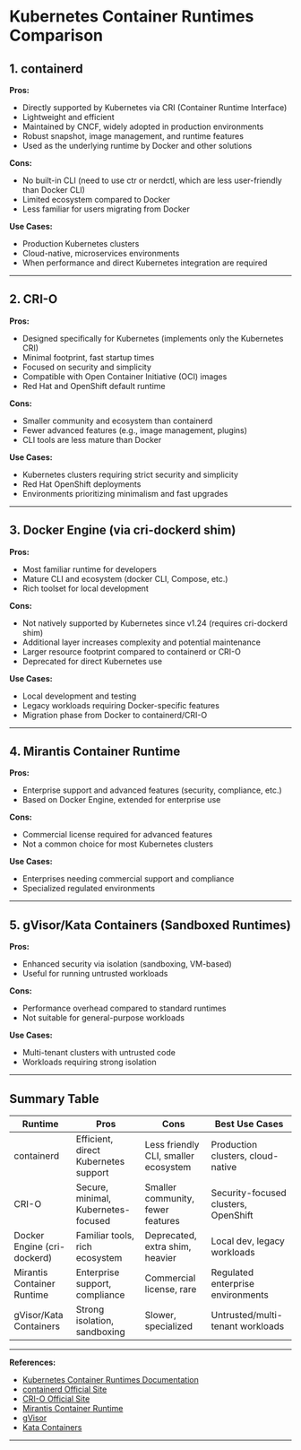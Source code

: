 # Kubernetes Container Runtimes Comparison

## 1. containerd

**Pros:**

- Directly supported by Kubernetes via CRI (Container Runtime Interface)
- Lightweight and efficient
- Maintained by CNCF, widely adopted in production environments
- Robust snapshot, image management, and runtime features
- Used as the underlying runtime by Docker and other solutions

**Cons:**

- No built-in CLI (need to use ctr or nerdctl, which are less user-friendly than Docker CLI)
- Limited ecosystem compared to Docker
- Less familiar for users migrating from Docker

**Use Cases:**

- Production Kubernetes clusters
- Cloud-native, microservices environments
- When performance and direct Kubernetes integration are required

---

## 2. CRI-O

**Pros:**

- Designed specifically for Kubernetes (implements only the Kubernetes CRI)
- Minimal footprint, fast startup times
- Focused on security and simplicity
- Compatible with Open Container Initiative (OCI) images
- Red Hat and OpenShift default runtime

**Cons:**

- Smaller community and ecosystem than containerd
- Fewer advanced features (e.g., image management, plugins)
- CLI tools are less mature than Docker

**Use Cases:**

- Kubernetes clusters requiring strict security and simplicity
- Red Hat OpenShift deployments
- Environments prioritizing minimalism and fast upgrades

---

## 3. Docker Engine (via cri-dockerd shim)

**Pros:**

- Most familiar runtime for developers
- Mature CLI and ecosystem (docker CLI, Compose, etc.)
- Rich toolset for local development

**Cons:**

- Not natively supported by Kubernetes since v1.24 (requires cri-dockerd shim)
- Additional layer increases complexity and potential maintenance
- Larger resource footprint compared to containerd or CRI-O
- Deprecated for direct Kubernetes use

**Use Cases:**

- Local development and testing
- Legacy workloads requiring Docker-specific features
- Migration phase from Docker to containerd/CRI-O

---

## 4. Mirantis Container Runtime

**Pros:**

- Enterprise support and advanced features (security, compliance, etc.)
- Based on Docker Engine, extended for enterprise use

**Cons:**

- Commercial license required for advanced features
- Not a common choice for most Kubernetes clusters

**Use Cases:**

- Enterprises needing commercial support and compliance
- Specialized regulated environments

---

## 5. gVisor/Kata Containers (Sandboxed Runtimes)

**Pros:**

- Enhanced security via isolation (sandboxing, VM-based)
- Useful for running untrusted workloads

**Cons:**

- Performance overhead compared to standard runtimes
- Not suitable for general-purpose workloads

**Use Cases:**

- Multi-tenant clusters with untrusted code
- Workloads requiring strong isolation

---

## Summary Table

| Runtime                     | Pros                                 | Cons                                 | Best Use Cases                       |
| --------------------------- | ------------------------------------ | ------------------------------------ | ------------------------------------ |
| containerd                  | Efficient, direct Kubernetes support | Less friendly CLI, smaller ecosystem | Production clusters, cloud-native    |
| CRI-O                       | Secure, minimal, Kubernetes-focused  | Smaller community, fewer features    | Security-focused clusters, OpenShift |
| Docker Engine (cri-dockerd) | Familiar tools, rich ecosystem       | Deprecated, extra shim, heavier      | Local dev, legacy workloads          |
| Mirantis Container Runtime  | Enterprise support, compliance       | Commercial license, rare             | Regulated enterprise environments    |
| gVisor/Kata Containers      | Strong isolation, sandboxing         | Slower, specialized                  | Untrusted/multi-tenant workloads     |

---

**References:**

- [Kubernetes Container Runtimes Documentation](https://kubernetes.io/docs/setup/production-environment/container-runtimes)
- [containerd Official Site](https://containerd.io/)
- [CRI-O Official Site](https://cri-o.io/)
- [Mirantis Container Runtime](https://www.mirantis.com/software/mirantis-container-runtime/)
- [gVisor](https://gvisor.dev/)
- [Kata Containers](https://katacontainers.io/)

---
